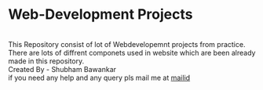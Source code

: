 # Web-Development Projects
<br/>
This Repository consist of lot of Webdevelopemnt projects from practice.<br/>
There are lots of diffrent componets used in website which are been already made in this repository.<br/>
Created By - Shubham Bawankar <br/>
if you need any help and any query pls mail me at <a href = "mailto: shubhambawankar735@gmail.com">mailid</a>
